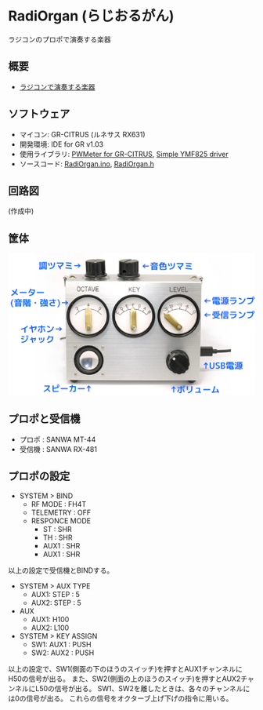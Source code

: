 # RadiOrgan (らじおるがん)
ラジコンのプロポで演奏する楽器
## 概要
- [ラジコンで演奏する楽器](https://www.slideshare.net/lipoyang/ss-106010077)

## ソフトウェア
- マイコン: GR-CITRUS (ルネサス RX631)
- 開発環境: IDE for GR v1.03
- 使用ライブラリ: [PWMeter for GR-CITRUS](https://github.com/lipoyang/PWMeter4Citrus), [Simple YMF825 driver](https://github.com/lipoyang/SimpleYMF825)
- ソースコード: [RadiOrgan.ino](RadiOrgan.ino), [RadiOrgan.h](RadiOrgan.h)
## 回路図
(作成中)
## 筐体
![写真](radiorgan.png)

## プロポと受信機
- プロポ : SANWA MT-44
- 受信機 : SANWA RX-481
## プロポの設定
- SYSTEM > BIND
    - RF MODE : FH4T
    - TELEMETRY : OFF
    - RESPONCE MODE
        - ST : SHR
        - TH : SHR
        - AUX1 : SHR
        - AUX1 : SHR

以上の設定で受信機とBINDする。

- SYSTEM > AUX TYPE
    - AUX1: STEP : 5
    - AUX2: STEP : 5
- AUX
    - AUX1: H100
    - AUX2: L100
- SYSTEM > KEY ASSIGN
    - SW1: AUX1 : PUSH
    - SW2: AUX2 : PUSH

以上の設定で、SW1(側面の下のほうのスイッチ)を押すとAUX1チャンネルにH50の信号が出る。
また、SW2(側面の上のほうのスイッチ)を押すとAUX2チャンネルにL50の信号が出る。
SW1、SW2を離したときは、各々のチャンネルには0の信号が出る。
これらの信号をオクターブ上げ下げの指令に用いる。
